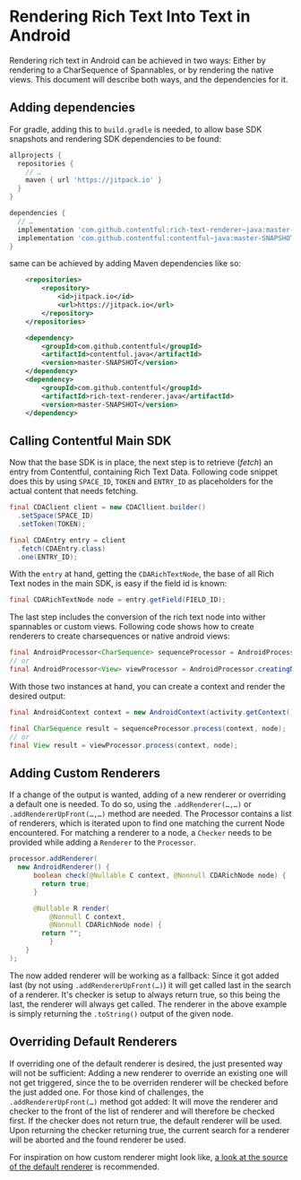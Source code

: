 Rendering Rich Text Into Text in Android
==============================================

Rendering rich text in Android can be achieved in two ways: Either by rendering to a CharSequence of Spannables, 
or by rendering the native views. This document will describe both ways, and the dependencies for it.

Adding dependencies
-------------------

For gradle, adding this to `build.gradle` is needed, to allow base SDK snapshots and rendering SDK 
dependencies to be found:

```groovy
allprojects {
  repositories {
    // …
    maven { url 'https://jitpack.io' }
  }
}
```

```groovy
dependencies {
  // …
  implementation 'com.github.contentful:rich-text-renderer~java:master-SNAPSHOT'
  implementation 'com.github.contentful:contentful~java:master-SNAPSHOT'
}
```

same can be achieved by adding Maven dependencies like so:

```xml
	<repositories>
		<repository>
		    <id>jitpack.io</id>
		    <url>https://jitpack.io</url>
		</repository>
	</repositories>
```

```xml
	<dependency>
	    <groupId>com.github.contentful</groupId>
	    <artifactId>contentful.java</artifactId>
	    <version>master-SNAPSHOT</version>
	</dependency>
	<dependency>
	    <groupId>com.github.contentful</groupId>
	    <artifactId>rich-text-renderer.java</artifactId>
	    <version>master-SNAPSHOT</version>
	</dependency>
```

Calling Contentful Main SDK
---------------------------

Now that the base SDK is in place, the next step is to retrieve (_fetch_) an entry from Contentful,
containing Rich Text Data. Following code snippet does this by using `SPACE_ID`, `TOKEN` and
`ENTRY_ID` as placeholders for the actual content that needs fetching.

```java
final CDAClient client = new CDACllient.builder()
  .setSpace(SPACE_ID)
  .setToken(TOKEN);

final CDAEntry entry = client
  .fetch(CDAEntry.class)
  .one(ENTRY_ID);
```

With the `entry` at hand, getting the `CDARichTextNode`, the base of all Rich Text 
nodes in the main SDK, is easy if the field id is known:

```java
final CDARichTextNode node = entry.getField(FIELD_ID);
```

The last step includes the conversion of the rich text node into wither spannables or custom views. Following code shows
how to create renderers to create charsequences or native android views:

```java
final AndroidProcessor<CharSequence> sequenceProcessor = AndroidProcessor.creatingCharSequences();
// or
final AndroidProcessor<View> viewProcessor = AndroidProcessor.creatingNativeViews();
```

With those two instances at hand, you can create a context and render the desired output:

```java
final AndroidContext context = new AndroidContext(activity.getContext());

final CharSequence result = sequenceProcessor.process(context, node);
// or
final View result = viewProcessor.process(context, node);
```

Adding Custom Renderers
-----------------------

If a change of the output is wanted, adding of a new renderer or overriding a default one is needed.
To do so, using the `.addRenderer(…,…)` or `.addRendererUpFront(…,…)` method are needed. The 
Processor contains a list of renderers, which is iterated upon to find one matching the current 
Node encountered. For matching a renderer to a node, a `Checker` needs to be provided while adding
a `Renderer` to the `Processor`. 

```java
processor.addRenderer(
  new AndroidRenderer() {
      boolean check(@Nullable C context, @Nonnull CDARichNode node) {
        return true;        
      }

      @Nullable R render(
          @Nonnull C context,
          @Nonnull CDARichNode node) {
        return "";
          }
    }
);
```

The now added renderer will be working as a fallback: Since it got added last (by not using 
`.addRendererUpFront(…)`) it will get called last in the search of a renderer. It's checker is 
setup to always return true, so this being the last, the renderer will always get called. The 
renderer in the above example is simply returning the `.toString()` output of the given node.


Overriding Default Renderers
----------------------------

If overriding one of the default renderer is desired, the just presented way will not be sufficient:
Adding a new renderer to override an existing one will not get triggered, since the to be overriden
renderer will be checked before the just added one. For those kind of challenges, the 
`.addRendererUpFront(…)` method got added: It will move the renderer and checker to the front of
the list of renderer and will therefore be checked first. If the checker does not return true, the 
default renderer will be used. Upon returning the checker returning true, the current search for a
renderer will be aborted and the found renderer be used.

For inspiration on how custom renderer might look like, 
[a look at the source of the default renderer](src/main/java/com/contentful/rich/android/renderer)
 is recommended.

